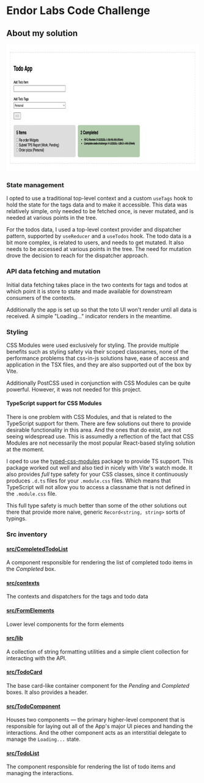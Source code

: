 # Endor Labs Code Challenge

## About my solution

<img src="./todo-app.jpg" width="851" height="332" />

### State management

I opted to use a traditional top-level context and a custom `useTags` hook to hold the state for the tags data and to make it accessible. This data was relatively simple, only needed to be fetched once, is never mutated, and is needed at various points in the tree.

For the todos data, I used a top-level context provider and dispatcher pattern, supported by `useReducer` and a `useTodos` hook. The todo data is a bit more complex, is related to users, and needs to get mutated. It also needs to be accessed at various points in the tree. The need for mutation drove the decision to reach for the dispatcher approach.

### API data fetching and mutation

Initial data fetching takes place in the two contexts for tags and todos at which point it is store to state and made available for downstream consumers of the contexts.

Additionally the app is set up so that the toto UI won't render until all data is received. A simple "Loading..." indicator renders in the meantime.

### Styling

CSS Modules were used exclusively for styling. The provide multiple benefits such as styling safety via their scoped classnames, none of the performance problems that css-in-js solutions have, ease of access and application in the TSX files, and they are also supported out of the box by Vite.

Additionally PostCSS used in conjunction with CSS Modules can be quite powerful. However, it was not needed for this project.

#### TypeScript support for CSS Modules

There is one problem with CSS Modules, and that is related to the TypeScript support for them. There are few solutions out there to provide desirable functionality in this area. And the ones that do exist, are not seeing widespread use. This is assumedly a reflection of the fact that CSS Modules are not necessarily the most popular React-based styling solution at the moment.

I oped to use the [typed-css-modules](https://www.npmjs.com/package/typed-css-modules) package to provide TS support. This package worked out well and also tied in nicely with Vite's watch mode. It also provides _full_ type safety for your CSS classes, since it continuously produces `.d.ts` files for your `.module.css` files. Which means that TypeScript will not allow you to access a classname that is not defined in the `.module.css` file.

This full type safety is much better than some of the other solutions out there that provide more naive, generic `Record<string, string>` sorts of typings.

### Src inventory

#### [src/CompletedTodoList](./src/CompletedTodoList/)

A component responsible for rendering the list of completed todo items in the _Completed_ box.

#### [src/contexts](./src/contexts/)

The contexts and dispatchers for the tags and todo data


#### [src/FormElements](./src/FormElements/)

Lower level components for the form elements

#### [src/lib](./src/lib/)

A collection of string formatting utilities and a simple client collection for interacting with the API.

#### [src/TodoCard](./src/TodoCard/)

The base card-like container component for the _Pending_ and _Completed_ boxes. It also provides a header.


#### [src/TodoComponent](./src/TodoComponent/)

Houses two components — the primary higher-level component that is responsible for laying out all of the App's major UI pieces and handing the interactions. And the other component acts as an interstitial delegate to manage the `Loading...` state.


#### [src/TodoList](./src/TodoList/)

The component responsible for rendering the list of todo items and managing the interactions.
